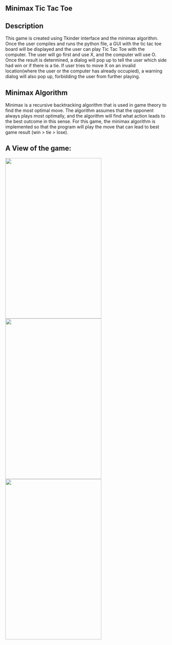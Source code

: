 ## Minimax Tic Tac Toe 

## Description 
This game is created using Tkinder interface and the minimax algorithm. Once the user compiles and runs the python file, a GUI with the tic tac toe board will be displayed
and the user can play Tic Tac Toe with the computer. The user will go first and use X, and the computer will use O. Once the result is determined, a dialog will pop up to 
tell the user which side had win or if there is a tie. If user tries to move X on an invalid location(where the user or the computer has already occupied), a warning dialog 
will also pop up, forbidding the user from further playing. 

## Minimax Algorithm
Minimax is a recursive backtracking algorithm that is used in game theory to find the most optimal move. The algorithm assumes that the opponent always plays most optimally, 
and the algorithm will find what action leads to the best outcome in this sense. For this game, the minimax algorithm is implemented so that the program will play the move that
can lead to best game result (win > tie > lose).

## A View of the game:

<p align="left">
  <img width="300" height="500" src="https://github.com/RandomY-2/Python-GUI-Games/blob/main/TicTacToe/images/GameImage.jpg">
  <img width="300" height="500" src="https://github.com/RandomY-2/Python-GUI-Games/blob/main/TicTacToe/images/Warning_cheating.jpg">
  <img width="300" height="500" src="https://github.com/RandomY-2/Python-GUI-Games/blob/main/TicTacToe/images/Wining.jpg">
</p>
